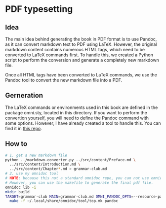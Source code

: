 # PDF typesetting

## Idea

The main idea behind generating the book in PDF format is to use Pandoc,
as it can convert markdown text to PDF using LaTeX.
However, the original markdown content contains numerous HTML tags,
which need to be converted to LaTeX commands first.
To handle this, we created a Python script to perform the conversion
and generate a completely new markdown file.

Once all HTML tags have been converted to LaTeX commands,
we use the Pandoc tool to convert the new markdown file into a PDF.

## Gerneration

The LaTeX commands or environments used in this book are defined in the package omni.sty, located in this directory.
If you want to perform the convertion yourself, you will need to define the Pandoc command with some options.
However, I have already created a tool to handle this.
You can find it in [this repo](https://github.com/wang-borong/omnidoc).

## How to

```bash
# 1. get a new markdown file
python ../markdown-converter.py ../src/content/Preface.md \
  ../src/content/Introduction.md \
  ../src/content/Chapter*.md > grammar-club.md
# 2. use my omnidoc tool
# NOTE: because this not a standard omnidoc repo, you can not use omnidoc tool directly.
# However, you can use the makefile to generate the final pdf file.
omnidoc lib -i
mkdir build
TARGET=grammar-club MAIN=grammar-club.md OMNI_PANDOC_OPTS=--resource-path=../src/.vuepress/public \
  make -f ~/.local/share/omnidoc/tool/top.mk pandoc
```
